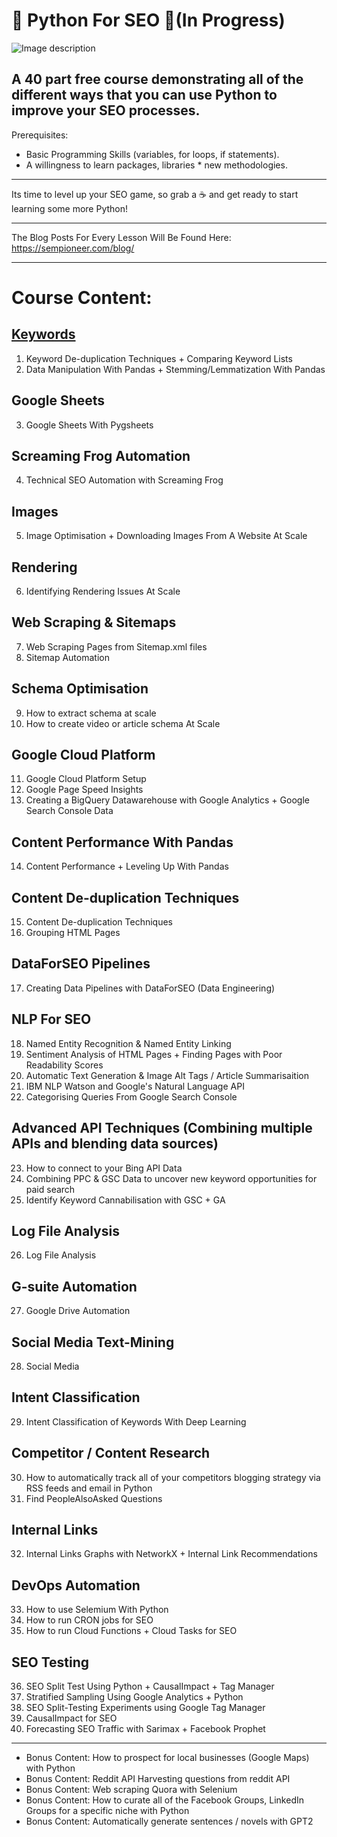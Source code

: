 # 🐍 Python For SEO 🐍(In Progress)

![Image description](https://understandingdata.com/wp-content/uploads/2020/05/Copy-of-Make-Data-Work-For-You.png)


A 40 part free course demonstrating all of the different ways that you can use Python to improve your SEO processes.
----

Prerequisites:
- Basic Programming Skills (variables, for loops, if statements).
- A willingness to learn packages, libraries * new methodologies.

----

Its time to level up your SEO game, so grab a ☕ and get ready to start learning some more Python!

----

The Blog Posts For Every Lesson Will Be Found Here: https://sempioneer.com/blog/

----

# Course Content:

## [Keywords](https://github.com/jamesaphoenix/Python_For_SEO/tree/master/1_Keywords)

1. Keyword De-duplication Techniques + Comparing Keyword Lists
2. Data Manipulation With Pandas + Stemming/Lemmatization With Pandas 

## Google Sheets

3. Google Sheets With Pygsheets

## Screaming Frog Automation

4. Technical SEO Automation with Screaming Frog

## Images

5. Image Optimisation + Downloading Images From A Website At Scale

## Rendering

6. Identifying Rendering Issues At Scale

## Web Scraping & Sitemaps

7. Web Scraping Pages from Sitemap.xml files
8. Sitemap Automation

## Schema Optimisation

9. How to extract schema at scale
10. How to create video or article schema At Scale

## Google Cloud Platform

11. Google Cloud Platform Setup
12. Google Page Speed Insights
13. Creating a BigQuery Datawarehouse with Google Analytics + Google Search Console Data

## Content Performance With Pandas

14. Content Performance + Leveling Up With Pandas

## Content De-duplication Techniques

15. Content De-duplication Techniques
16. Grouping HTML Pages

## DataForSEO Pipelines

17. Creating Data Pipelines with DataForSEO (Data Engineering)

## NLP For SEO

18. Named Entity Recognition & Named Entity Linking
19. Sentiment Analysis of HTML Pages + Finding Pages with Poor Readability Scores
20. Automatic Text Generation & Image Alt Tags / Article Summarisaition
21. IBM NLP Watson and Google's Natural Language API
22. Categorising Queries From Google Search Console

## Advanced API Techniques (Combining multiple APIs and blending data sources)

23. How to connect to your Bing API Data
24. Combining PPC & GSC Data to uncover new keyword opportunities for paid search
25. Identify Keyword Cannabilisation with GSC + GA

## Log File Analysis

26. Log File Analysis

## G-suite Automation

27. Google Drive Automation 

## Social Media Text-Mining

28. Social Media

## Intent Classification

29. Intent Classification of Keywords With Deep Learning

## Competitor / Content Research

30. How to automatically track all of your competitors blogging strategy via RSS feeds and email in Python
31. Find PeopleAlsoAsked Questions

## Internal Links

32. Internal Links Graphs with NetworkX + Internal Link Recommendations

## DevOps Automation

33. How to use Selemium With Python
34. How to run CRON jobs for SEO
35. How to run Cloud Functions + Cloud Tasks for SEO


## SEO Testing

36. SEO Split Test Using Python + CausalImpact + Tag Manager
37. Stratified Sampling Using Google Analytics + Python
38. SEO Split-Testing Experiments using Google Tag Manager
39. CausalImpact for SEO
40. Forecasting SEO Traffic with Sarimax + Facebook Prophet

----

- Bonus Content: How to prospect for local businesses (Google Maps) with Python
- Bonus Content: Reddit API Harvesting questions from reddit API
- Bonus Content: Web scraping Quora with Selenium
- Bonus Content: How to curate all of the Facebook Groups, LinkedIn Groups for a specific niche with Python
- Bonus Content: Automatically generate sentences / novels with GPT2
